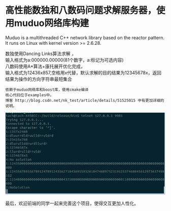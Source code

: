 # 高性能数独和八数码问题求解服务器，使用muduo网络库构建

Muduo is a multithreaded C++ network library based on
the reactor pattern.
It runs on Linux with kernel version >= 2.6.28.

数独使用Dancing Links算法求解 ，<br>
输入格式为a:000000.00000(81个数字，a:标记为可选内容)<br>
八数码使用A*算法+康托展开优化完成，<br>
输入格式为12436x857,空格用x代替，默认求解的目的结果为12345678x，返回结果为操作的方向字符串最短集合<br>

    依赖于muduo网络库和boost库，使用cmake编译
    核心代码位于examples中。
    博客 http://blog.csdn.net/nk_test/article/details/51525015 中有更加详细的说明。

![](https://github.com/Tachone/sukuEight/blob/master/%E9%80%89%E5%8C%BA_003.png) 

最后，欢迎前端的同学一起来完善这个项目，使得交互更加人性化。



